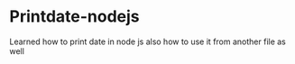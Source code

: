 # Printdate-nodejs
Learned how to print date in node js
also how to use it from another file as well
